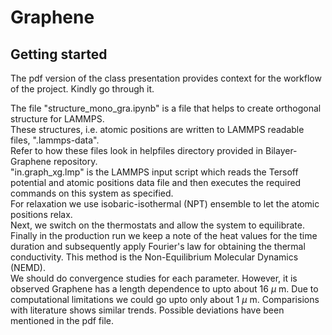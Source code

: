 # Graphene

## Getting started
The pdf version of the class presentation provides context for the workflow of the project.
Kindly go through it.

The file "structure_mono_gra.ipynb" is a file that helps to create orthogonal structure for LAMMPS. <br>
These structures, i.e. atomic positions are written to LAMMPS readable files, ".lammps-data".<br>
Refer to how these files look in helpfiles directory provided in Bilayer-Graphene repository.<br>
"in.graph_xg.lmp" is the LAMMPS input script which reads the  Tersoff potential and atomic positions data file and then executes the required commands on this system as specified. <br>
For relaxation we use isobaric-isothermal (NPT) ensemble to let the atomic positions relax.  <br>
Next, we switch on the thermostats and allow the system to equilibrate.<br>
Finally in the production run we keep a note of the heat values for the time duration and subsequently apply Fourier's law for obtaining the thermal conductivity. This method is the Non-Equilibrium Molecular Dynamics (NEMD).<br>
We should do convergence studies for each parameter. However, it is observed Graphene has a length dependence to upto about 16 $\mu$ m. Due to computational limitations we could go upto only about 1 $\mu$ m. Comparisions with literature shows similar trends. Possible deviations have been mentioned in the pdf file. <br>
